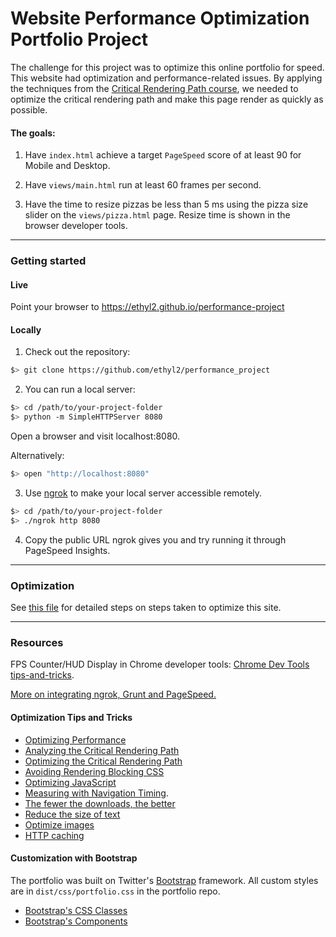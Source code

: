 # Website Performance Optimization Portfolio Project

The challenge for this project was to optimize this online portfolio for speed.
This website had optimization and performance-related issues. By applying the
techniques from the
[Critical Rendering Path course](https://www.udacity.com/course/ud884),
we needed to optimize the critical rendering path and make this page render as
quickly as possible.

#### The goals:

1.  Have `index.html` achieve a target `PageSpeed` score of at least 90 for
  Mobile and Desktop.

2. Have `views/main.html` run at least 60 frames per second.

3. Have the time to resize pizzas be less than 5 ms using the pizza size slider
  on the `views/pizza.html` page. Resize time is shown in the browser developer tools.

----------------------------------------------------------------------------------

### Getting started

#### Live

Point your browser to https://ethyl2.github.io/performance-project

#### Locally

1. Check out the repository:

  ```bash
  $> git clone https://github.com/ethyl2/performance_project
  ````

2. You can run a local server:

  ```bash
  $> cd /path/to/your-project-folder
  $> python -m SimpleHTTPServer 8080
  ```

  Open a browser and visit localhost:8080.

  Alternatively:

  ```bash
  $> open "http://localhost:8080"
  ```

3. Use [ngrok](https://ngrok.com/) to make your local server accessible remotely.

  ``` bash
  $> cd /path/to/your-project-folder
  $> ./ngrok http 8080
  ```

4. Copy the public URL ngrok gives you and try running it through PageSpeed Insights.

---------------------------------------------------------------------------------------------

### Optimization

See [this file](README_log.md) for detailed steps on steps taken to optimize this site.

---------------------------------------------------------------------------------------------

### Resources

FPS Counter/HUD Display in Chrome developer tools: [Chrome Dev Tools tips-and-tricks](https://developer.chrome.com/devtools/docs/tips-and-tricks).

[More on integrating ngrok, Grunt and PageSpeed.](http://www.jamescryer.com/2014/06/12/grunt-pagespeed-and-ngrok-locally-testing/)

#### Optimization Tips and Tricks
* [Optimizing Performance](https://developers.google.com/web/fundamentals/performance/ "web performance")
* [Analyzing the Critical Rendering Path](https://developers.google.com/web/fundamentals/performance/critical-rendering-path/analyzing-crp.html "analyzing crp")
* [Optimizing the Critical Rendering Path](https://developers.google.com/web/fundamentals/performance/critical-rendering-path/optimizing-critical-rendering-path.html "optimize the crp!")
* [Avoiding Rendering Blocking CSS](https://developers.google.com/web/fundamentals/performance/critical-rendering-path/render-blocking-css.html "render blocking css")
* [Optimizing JavaScript](https://developers.google.com/web/fundamentals/performance/critical-rendering-path/adding-interactivity-with-javascript.html "javascript")
* [Measuring with Navigation Timing](https://developers.google.com/web/fundamentals/performance/critical-rendering-path/measure-crp.html "nav timing api").
* <a href="https://developers.google.com/web/fundamentals/performance/optimizing-content-efficiency/eliminate-downloads.html">The fewer the downloads, the better</a>
* <a href="https://developers.google.com/web/fundamentals/performance/optimizing-content-efficiency/optimize-encoding-and-transfer.html">Reduce the size of text</a>
* <a href="https://developers.google.com/web/fundamentals/performance/optimizing-content-efficiency/image-optimization.html">Optimize images</a>
* <a href="https://developers.google.com/web/fundamentals/performance/optimizing-content-efficiency/http-caching.html">HTTP caching</a>

#### Customization with Bootstrap
The portfolio was built on Twitter's <a href="http://getbootstrap.com/">Bootstrap</a> framework. All custom styles are in `dist/css/portfolio.css` in the portfolio repo.

* <a href="http://getbootstrap.com/css/">Bootstrap's CSS Classes</a>
* <a href="http://getbootstrap.com/components/">Bootstrap's Components</a>
